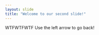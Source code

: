 ```yaml
---
layout: slide
title: "Welcome to our second slide!"
---
```

WTFWTFWTF
Use the left arrow to go back!
